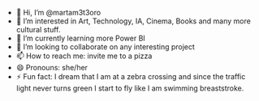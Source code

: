 - 👋 Hi, I’m @martam3t3oro
- 👀 I’m interested in Art, Technology, IA, Cinema, Books and many more cultural stuff.
- 🌱 I’m currently learning more Power BI 
- 💞️ I’m looking to collaborate on any interesting project
- 📫 How to reach me: invite me to a pizza
- 😄 Pronouns: she/her
- ⚡ Fun fact: I dream that I am at a zebra crossing and since the traffic light never turns green I start to fly like I am swimming breaststroke.

<!---
martam3t3oro/martam3t3oro is a ✨ special ✨ repository because its `README.md` (this file) appears on your GitHub profile.
You can click the Preview link to take a look at your changes.
--->
